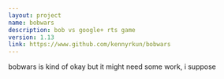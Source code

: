 ```yaml
---
layout: project
name: bobwars
description: bob vs google+ rts game
version: 1.13
link: https://www.github.com/kennyrkun/bobwars
---
```


bobwars is kind of okay but it might need some work, i suppose